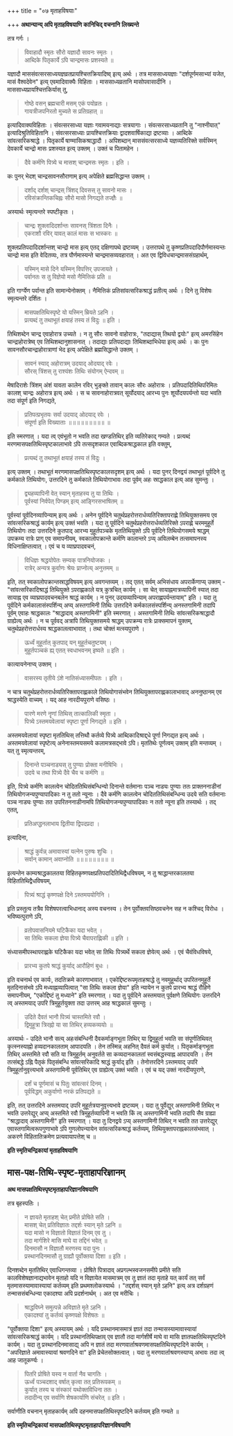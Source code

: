 +++
title = "०७ मृताहविषयाः"

+++
**अथान्यान्य् अपि मृताहविषयाणि कानिचिद् वचनानि लिख्यन्ते**

तत्र गर्गः ।

> विवाहादौ स्मृतः सौरो यज्ञादौ सावनः स्मृतः ।  
> आब्दिके पितृकार्ये ऽपि चान्द्रमासः प्रशस्यते ॥

यज्ञादौ माससंवत्सरसाध्ययज्ञव्रतप्रायश्चित्तक्रियादिष्व् इत्य् अर्थः । तत्र माससाध्ययज्ञाः "दर्शपूर्णमसाभ्यां यजेत, मासं वैश्वदेवेन" इत्य् एवमादिवाक्यैः विहिताः । माससाध्यव्रतानि मासोपवासादीनि । माससाध्यप्रायश्चित्तकिर्यास् तु,

> गोष्ठे वसन् ब्रह्मचारी मसम् एकं पयोव्रतः ।  
> गायत्रीजपनिरतो मुच्यते स प्रतिग्रहात् ॥

इत्यादिवाक्यविहिताः । संवत्सरसाध्या यज्ञाः गवामयनाद्याः सत्रयागाः । संवत्सरसाध्यव्रतानि तु "नाश्नीयात्" इत्यादिश्रुतिविहितानि । संवत्सरसाध्याः प्रायश्चित्तक्रियाः द्वादशवार्षिकाद्या द्रष्टव्याः । आब्दिके सांवत्सरिकश्राद्धे । पितृकार्ये षाण्मासिकश्राद्धादौ । अपिशब्दान् माससंवत्सरसाध्ये यज्ञव्यतिरिक्ते सर्वस्मिन् देवकार्ये चान्द्रो मासः प्रशस्यत इत्य् उक्तम् । उक्तं च पितामहेन ।

> दैवे कर्मणि पित्र्ये च मासश् चान्द्रमसः स्मृतः । इति ।

कः पुनर् भेदश् चान्द्रसावनसौराणाम् इत्य् अपेक्षिते ब्रह्मसिद्धान्त उक्तम् ।

> दर्शाद् दर्शश् चान्द्रस् त्रिंशद् दिवसस् तु सावनो मासः ।  
> रविसंक्रान्तिकचिह्नः सौरो मासो निगद्यते तज्ज्ञैः ॥

अस्यार्थः स्मृत्यन्तरे स्पष्टीकृतः ।

> चान्द्रः शुक्लादिदर्शान्तः सावनस् त्रिंशता दिनैः ।  
> एकराशौ रविर् यावत् कालं मासः स भास्करः ॥

शुक्लप्रतिपदादिदर्शान्तश् चान्द्रो मास इत्य् एतद् दक्षिणापथे द्रष्टव्यम् । उत्तरापथे तु कृष्णप्रतिपदादिपौर्णमास्यन्तः चान्द्रो मास इति वेदितव्यः, तत्र पौर्णमास्यन्ते चान्द्रमासव्यवहारात् । अत एव द्विविधचान्द्रमाससंग्रहार्थम्,

> यस्मिन् मासे दिने यस्मिन् विपत्तिर् उपजायते ।  
> पर्वानतः स तु विज्ञेयो मसो नैमित्तिकं प्रति ॥

इति गार्ग्येण पर्वान्त इति सामान्येनोक्तम् । नैमित्तिकं प्रतिसांवत्सरिकश्राद्धं प्रतीत्य् अर्थः । दिने तु विशेषः स्मृत्यन्तरे दर्शितः ।

> मासपक्षतिथिस्पृष्टे यो यस्मिन् म्रियते ऽहनि ।  
> प्रत्यब्दं तु तथाभूतं क्षयाहं तस्य तं विदुः ॥ इति ।

तिथिशब्देन चान्द्र एवाहोरात्र उच्यते । न तु सौरः सावनो वाहोरात्रः, "तदाद्यास् तिथयो द्वयोः" इत्य् अमरसिंहेन चान्द्राहोरात्रेष्व् एव तिथिशब्दानुशासनात् । तदाद्याः प्रतिपदाद्याः तिथिशब्दाभिधेया इत्य् अर्थः । कः पुनः सावनसौरचान्द्राहोरात्राणां भेद इत्य् अपेक्षिते ब्रह्मसिद्धान्ते उक्तम् ।

> सावनं स्याद् अहोरात्रम् उदयाद् ओदयाद् रवेः ।  
> सौरस् त्रिंशस् तु राश्यंशः तिथिः संयोगम् ऐन्दवम् ॥

मेषादिराशेः त्रिंशम् अंशं यावता कालेन रविर् भुङ्क्ते तावान् कालः सौरः अहोरात्रः । प्रतिपदादितिथिपरिमितः कालश् चान्द्रः अहोरात्र इत्य् अर्थः । स च सावनाहोरात्रवत् सूर्योदयाद् आरभ्य पुनः शूर्योदयपर्यन्तो यदा भवति तदा संपूर्ण इति निगद्यते,

> प्रतिपत्प्रभृतयः सर्वा उदयाद् ओदयाद् रवेः ।  
> संपूर्णा इति विख्याताः ॥॥॥॥॥॥॥॥॥ ॥

इति स्मरणात् । यदा त्व् एवंभूतो न भवति तदा खण्डतिथिर् इति व्यतिरेकाद् गम्यते । प्रत्यब्दं मरणमासपक्षतिथिस्पृष्टकालाभावे ऽपि तत्सदृशकाल एवाब्दिकश्राद्धकाल इति वक्तुम्,

> प्रत्यब्दं तु तथाभूतं क्षयाहं तस्य तं विदुः ।

इत्य् उक्तम् । तथाभूतं मरणमासपक्षतिथिस्पृष्टकालसदृशम् इत्य् अर्थः । यदा पुनर् दिनद्वयं तथाभूतं पूर्वदिने तु कर्मकाले तिथियोगः, उत्तरदिने तु कर्मकाले तिथियोगाभावः तदा पूर्वम् अहः स्राद्धकाल इत्य् आह सुमन्तुः ।

> द्व्यहव्यापिनी वेत् स्यान् मृताहस्य तु या तिथिः ।  
> पूर्वस्यां निर्वपेत् पिण्डम् इत्य् आङ्गिरसभाषितम् ॥

पूर्वस्यां पूर्वदिनव्यापिन्याम् इत्य् अर्थः । अनेन पूर्वदिने चतुर्थप्रहरोत्तरार्धव्यतिरिक्तापराह्णे तिथियुक्तसमय एव सांवत्सरिकश्राद्धं कार्यम् इत्य् उक्तं भवति । यदा तु पूर्वदिने चतुर्थप्रहरोत्तरार्धव्यतिरिक्ते ऽपराह्णे चरममुहूर्ते तिथियोगः तदा उत्तरदिने कुतपाद् आरभ्य मुहूर्तपञ्चके मृततिथियुक्ते ऽपि पूर्वदिने तिथियोगसमये श्राद्धम् उपक्रम्य रात्रेः प्राग् एव समापनीयम्, स्वकालोपक्रान्ते कर्मणि कालान्तरे ऽप्य् अविलम्बेन तत्समापनस्य विधिनाक्षिप्तत्वात् । एवं च य व्याघ्रपादवचनं,

> विधिज्ञः श्रद्धयोपेतः सम्यक् पात्रनियोजकः ।  
> रात्रेर् अन्यत्र कुर्वाणः श्रेयः प्राप्नोत्य् अनुत्तमम् ॥

इति, तत् स्वकालोपक्रान्तस्राद्धविषयम् इत्य् अवगन्तव्यम् । तद् एतत् सर्वम् अभिसंधाय अपरार्केणाप्य् उक्तम् -  "सांवत्सरिकादिश्राद्धं तिथियुक्ते ऽपराह्णकाले यत्र् कुत्रचित् कार्यम् । सा चेत् सायाह्नमात्रव्यापिनी स्यात् तदा सायाह्न एव व्याघ्रपादवचनबलेन श्राद्धं कार्यम् । न पुनर् उदयव्यापिन्याम् अपराह्णपर्यन्तायाम्" इति । यदा तु पूर्वदिने कर्मकालासंस्पर्शिन्य् अप्य् अस्तगामिनी तिथिः उत्तरदिने कर्मकालसंस्पर्शिन्य् अनस्तगामिनी तदापि पूर्वम् एवाहः श्राद्धकालः "श्राद्धादाव् अस्तगामिनी" इति स्मरणात् । अस्तगामिनी तिथिः सांवत्सरिकश्राद्धादौ ग्राह्येत्य् अर्थः । न च पूर्ववद् अत्रापि तिथियुक्तसमये श्राद्धम् उपक्रम्य रात्रेः प्राक्समापनं युक्तम्, चतुर्थप्रहरोत्तरार्धस्य श्राद्धकालत्वाभावात् । तथा चोक्तं मत्स्यपुराणे ।

> ऊर्ध्वं मुहूर्तात् कुतपाद् यन् मुहूर्तचतुष्टयम् ।  
> मुहूर्तपञ्चकं ह्य् एतत् स्वधाभवनम् इष्यते ॥ इति ।

कात्यायनेनाप्य् उक्तम् ।

> वासरस्य तृतीये ऽंशे नातिसंध्यासमीपतः । इति ।

न चात्र चतुर्थप्रहरोत्तरार्धव्यतिरिक्तापराह्णकाले तिथियोगासंभवेन तिथियुक्तापराह्णकालाभावाद् अननुष्ठानम् एव श्राद्धस्येति वाच्यम् । यद् आह नारदीयपुराणे वसिष्ठः ।

> पारणे मरणे नॄणां तिथिस् तात्कालिकी स्मृता ।  
> पित्र्ये ऽस्तमयवेलायां स्पृष्टा पूर्णा निगद्यते ॥ इति ।

अस्तमयवेलायां स्पृष्टा मृततिथिस् तत्तिथौ कर्तव्ये पित्र्ये आब्दिकादिश्राद्द्धे पूर्णा निगद्यत इत्य् अर्थः । अस्तमयवेलायां स्पृष्टेत्य् अनेनास्तमयसमये कलामत्रसद्भावे ऽपि। मृततिथेः पूर्णत्वम् उक्तम् इति मन्तव्यम् । यत् तु स्मृत्यन्तरम्,

> दिनान्ते पञ्चनाड्यस् तु पुण्याः प्रोक्ता मनीषिभिः ।  
> उदये च तथा पित्र्ये दैवे चैव च कर्मणि ॥

इति, पित्र्ये कर्मणि कालत्वेन चोदिततिथिसंबन्धिन्यो दिनान्ते वर्तमानाः पञ्च नाड्यः पुण्याः ततः प्राक्तननाडीनां तिथियोगजन्यपुण्यापादिकाः न तु ततो न्यूनाः । दैवे कर्मणि कालत्वेन चोदिततिथिसंबन्धिन्य उदये सति वर्तमानाः पञ्च नाड्यः पुण्याः तत उपरितननाडीनामपि तिथियोगजन्यपुण्यापादिकाः न ततो न्यूना इति तस्यार्थः । तद् एतत्,

> प्रतिअप्द्धनलाभाय द्वितीया द्विपदप्रदा ।

इत्यादिना,

> श्राद्धं कुर्वन्न् अमावास्यां यत्नेन पुरुषः शुचिः ।  
> सर्वान् कामान् अवाप्नोति ॥॥॥॥॥॥॥॥ ॥

इत्यन्तेन काम्यश्राद्धकालतया विहितकृष्णपक्षप्रतिपदादितिथिद्वैधविषयम्, न तु श्राद्धान्तरकालतया विहिततिथिद्वैधविषयम्,

> पित्र्यं श्राद्धं कृष्णपक्षे दिने ऽस्तमययोगिनि ।

इति प्रस्तुत्य तत्रैव विशेषपरत्वाभिधानाद् अस्य वचनस्य । तेन पूर्वोक्तवसिष्ठवचनेन सह न कश्चिद् विरोधः । भविष्यत्पुराणे ऽपि,

> व्रतोपवासनियमे घटिकैका यदा भवेत् ।  
> सा तिथिः सकला ज्ञेया पित्र्ये चैवापराह्णिकी ॥ इति ।

संध्यासमीपस्थापराह्णके घटिकैका यदा भवेत् सा तिथिः पित्र्यर्थे सकला ज्ञेयेत्य् अर्थः । एवं चैवंविधविषये,

> प्रारभ्य कुतपे श्राद्धं कुर्याद् आरौहिणं बुधः ।

इति वचनार्थ एव कार्यः, तदतिक्रमे कारणाभावात् । एकोद्दिष्टरूपमृताहश्राद्धे तु नवमुहूर्थाद् उपरितनमुहूर्ते मृतदिनासंभवे ऽपि मध्याह्नव्यापित्वात् "सा तिथिः सकला ज्ञेया" इति न्यायेन न कुतपे प्रारभ्य श्राद्धं रौहिणे समापनीयम्, "एकोद्दिष्टं तु मध्याने" इति स्मरणात् । यदा तु पूर्वदिने अस्तमयात् पूर्वक्षणे तिथियोगः उत्तरदिने त्व् अस्तमयाद् उपरि त्रिमुहूर्तयुक्ता तदा उत्तरम् आह श्राद्धकालं सुमन्तुः ।

> उदिते दैवतं भानौ पित्र्यं चास्तमिते रवौ ।  
> द्विमुहूत्रा त्रिरह्नो या सा तिथिर् हव्यकव्ययोः ॥

अस्यार्थः -  उदिते भानौ सत्य् अहःसंबन्धिनी दैवकर्माङ्गभूता तिथिर् या द्विमुहूर्ता भवति सा संपूर्णतिथिवत् कृत्स्नस्याह्नो हव्यदानकालताम् आपादयति । तेन तस्मिन्न् अहनित् दैवतं कर्म कुर्यात् । पितृकर्माङ्गभूता तिथिर् अस्तमिते रवौ सति या त्रिमुहूर्तम् अनुवर्तते सा कव्यदानकालतां स्वसंबद्धस्याह्न आपादयति । तेन तत्संबद्धे ऽह्नि पैतृकं पितृसंबन्धि सांवत्सरिकादि श्राद्धं कुर्याद् इति । तेनोत्तरदिने ऽस्तमयाद् उपरि त्रिमुहूर्तानुवृत्त्यभावे अस्तगामिनी पूर्वतिथिर् एव ग्राह्येत्य् उक्तं भवति । एवं च यद् उक्तं नारदीयपुराणे,

> दर्शं च पूर्णमासं च पितुः सांवत्सरं दिनम् ।  
> पूर्वविद्धम् अकुर्वाणो नरकं प्रतिपद्यते ॥

इति, तत् उत्तरदिने अस्तमयाद् उपरि मुहूर्तत्रयानुवृत्त्यभावे द्रष्टव्यम् । यदा तु पूर्वेद्युर् अस्तगामिनी तिथिर् न भवति उत्तरेद्युर् अप्य् अस्तमिते रवौ त्रिमुहूर्तव्यापिनी न भवति किं त्व् अस्तगामिनी भवति तदापि सैव ग्राह्या "श्राद्धादाव् अस्तगामिनी" इति स्मरणात् । यदा तु दिनद्वये ऽप्य् अस्तगामिनी तिथिर् न भवति तत उत्तरेद्युर् एवास्तगामित्वरूपगुणाभावे ऽपि गुणलोपन्यायेन सांवत्सरिकश्राद्धं कर्तव्यम्, तिथियुक्तापराह्नकालसंभवात् । अकरणे विहितातिक्रमेण प्रत्यवायापत्तेश् च ॥

**इति स्मृतिचन्द्रिकायां मृताहविषयाणि**

## मास-पक्ष-तिथि-स्पृष्ट-मृताहापरिज्ञानम्
**अथ मासपक्षतिथिस्पृष्टमृताहापरिज्ञानविषयाणि**

तत्र बृहस्पतिः ।

> न ज्ञायते मृताहश् चेत् प्रमीते प्रोषिते सति ।  
> मासश् चेत् प्रतिविज्ञातः तद्दर्शः स्यान् मृते ऽहनि ॥  
> यदा मासो न विज्ञातो विज्ञातं दिनम् एव तु ।  
> तदा मार्गशिरे मासि माघे वा तद्दिनं भवेत् ॥  
> दिनमासौ न विज्ञातौ मरणस्य यदा पुनः ।  
> प्रस्थानदिनमासौ तु ग्राह्यौ पूर्वोक्तया दिशा ॥ इति ।

दिनशब्देन मृततिथिर् एवाधिगन्तव्या । प्रोषिते पित्रादाव् अप्रगल्भस्वजनसमीपे प्रमीते सति कालविशेषज्ञानाद्यभावेन मृताहो यदि न विज्ञायेत मासमात्रम् एव तु ज्ञातं तदा मृताहे यत् कार्यं तत् सर्वं मृतमासस्यामावास्यायां कर्तव्यम् इति प्रथमश्लोकस्यार्थः । "तद्दर्शस् स्यान् मृते ऽहनि" इत्य् अत्र दर्शग्रहणं तन्माससंबन्धिन्या एकादश्या अपि प्रदर्शनार्थम् । अत एव मरीचिः ।

> श्राद्धविघ्ने समुत्पन्ने अविज्ञाते मृते ऽहनि ।  
> एकादश्यां तु कर्तव्यं कृष्णपक्षे विशेषतः ॥

"पूर्वोक्तया दिशा" इत्य् अस्यायम् अर्थः । यदि प्रस्थानमासमात्रं ज्ञातं तदा तन्मासस्यामावास्यायां सांवत्सरिकश्राद्धं कार्यम् । यदि प्रस्थानतिथिपक्षाव् एव ज्ञातौ तदा मार्गशीर्षे माघे वा मासि ज्ञातपक्षतिथिस्पृष्टदिने कार्यम् । यदा तु प्रस्थानदिनमासाद्य् अपि न ज्ञातं तदा मरणवार्ताश्रवणमासपक्षतिथिस्पृष्टदिने कार्यम् । "अपरिज्ञाते अमावास्यायां श्रवणदिने वा" इति प्रेचेतसोक्तत्वात् । यदा तु मरणवार्ताश्रवणस्याप्य् अभावः तदा त्व् आह जातूकर्ण्यः ।

> पितरि प्रोषिते यस्य न वार्ता नैव चागतिः ।  
> ऊर्ध्वं पञ्चदशाद् वर्षात् कृत्वा तत् प्रतिरूपकम् ॥  
> कुर्यात् तस्य च संस्कारं यथोक्तविधिना ततः ।  
> तदादीन्य् एव सर्वाणि शेषकार्याणि संचरेत् ॥ इति ।

सर्वाणीति वचनान् मृताहकार्यम् अपि दहनमासपक्षतिथिस्पृष्टदिने कर्तव्यम् इति गम्यते ॥

**इति स्मृतिचन्द्रिकायां मासपक्षतिथिस्पृष्टमृताहापरिज्ञानविषयाणि**
